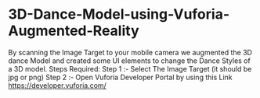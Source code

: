 # 3D-Dance-Model-using-Vuforia-Augmented-Reality
By scanning the Image Target to your mobile camera we augmented the 3D dance Model and created some UI elements to change the Dance Styles of a 3D model.
Steps Required:
Step 1 :- Select The  Image Target (it should be jpg or png) 
Step 2 :- Open Vuforia Developer Portal by using this Link https://developer.vuforia.com/
